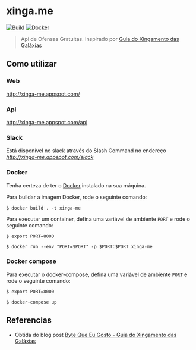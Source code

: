 # xinga.me

[![Build](https://github.com/alvarowolfx/xinga.me/actions/workflows/build.yml/badge.svg)](https://github.com/alvarowolfx/xinga.me/actions/workflows/build.yml)
[![Docker](https://github.com/alvarowolfx/xinga.me/actions/workflows/docker.yml/badge.svg)](https://github.com/alvarowolfx/xinga.me/actions/workflows/docker.yml)

> Api de Ofensas Gratuitas. Inspirado por [Guia do Xingamento das Galáxias](https://blog.bytequeeugosto.com.br/guia-do-xingamento-das-galaxias/)

## Como utilizar

### Web

http://xinga-me.appspot.com/

### Api

http://xinga-me.appspot.com/api

### Slack

Está disponível no slack através do Slash Command no endereço *http://xinga-me.appspot.com/slack*

### Docker

Tenha certeza de ter o [Docker](https://www.docker.com/get-started) instalado na sua máquina.

Para buildar a imagem Docker, rode o seguinte comando:

```shell
$ docker build . -t xinga-me
```

Para executar um container, defina uma variável de ambiente `PORT` e rode o seguinte comando:

```shell
$ export PORT=8000

$ docker run --env "PORT=$PORT" -p $PORT:$PORT xinga-me
```

### Docker compose

Para executar o docker-compose, defina uma variável de ambiente `PORT` e rode o seguinte comando:

```shell
$ export PORT=8000

$ docker-compose up
```

## Referencias

* Obtida do blog post [Byte Que Eu Gosto - Guia do Xingamento das Galáxias](https://blog.bytequeeugosto.com.br/guia-do-xingamento-das-galaxias/)
